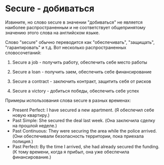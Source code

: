 # Secure - добиваться




Извините, но слово secure в значении "добиваться" не является наиболее распространенным и не соответствует общепринятому значению этого слова на английском языке.

Слово "secure" обычно переводится как "обеспечивать", "защищать", "гарантировать" и т.д. Вот несколько распространенных словосочетаний:

1. Secure a job - получить работу, обеспечить себе место работы

2. Secure a loan - получить заем, обеспечить себе финансирование

3. Secure a contract - заключить контракт, защитить себя от рисков

4. Secure a victory - добиться победы, обеспечить себе успех

Примеры использования слова secure в разных временах:

- Present Perfect: I have secured a new apartment. (Я обеспечил себе новую квартиру.)
- Past Simple: She secured the deal last week. (Она заключила сделку на прошлой неделе.)
- Past Continuous: They were securing the area while the police arrived. (Они обеспечивали безопасность территории, пока приехала полиция.)
- Past Perfect: By the time I arrived, she had already secured the funding. (К тому времени, когда я прибыл, она уже обеспечила финансирование.)